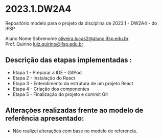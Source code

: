 # 2023.1.DW2A4
Repositório modelo para o projeto da disciplina de 2023.1 - DW2A4 - do IFSP 

Aluno Nome Sobrenome  <oliveira.lucas2@aluno.ifsp.edu.br>  \
Prof. Quirino         <luiz.quirino@ifsp.edu.br>

## Descrição das etapas implementadas :
- Etapa 1 - Preparar a IDE - GitPod
- Etapa 2 - Instalação do React
- Etapa 3 - Entendimento da estrutura de um projeto React
- Etapa 4 - Criação dos componentes
- Etapa 5 - Finalização do projeto e commit Git
## Alterações realizadas frente ao modelo de referência apresentado:

- Não realizei alterações com base no modelo de referencia.
